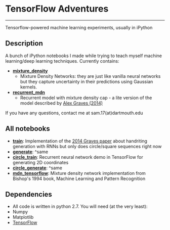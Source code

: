 # TensorFlow Adventures
----------
Tensorflow-powered machine learning experiments, usually in iPython

Description
-----------
A bunch of iPython notebooks I made while trying to teach myself machine learning/deep learning techniques. Currently contains:
* **[mixture_density](https://github.com/greydanus/adventures/tree/master/mixture_density)**
  * Mixture Density Networks: they are just like vanilla neural networks but they capture uncertainty in their predictions using Gaussian kernels.
* **[recurrent_mdn](https://github.com/greydanus/adventures/tree/master/recurrent_mdn)**
  * Recurrent model with mixture density cap - a lite version of the model described by [Alex Graves (2014)](http://arxiv.org/abs/1308.0850)

If you have any questions, contact me at sam.17(at)dartmouth.edu

All notebooks
-----------
* **[train](https://nbviewer.jupyter.org/github/greydanus/adventures/blob/master/graves/train.ipynb#)**: Implementation of the [2014 Graves paper](https://arxiv.org/abs/1308.0850) about handriting generation with RNNs but only does circle/square sequences right now
* **[generate](https://nbviewer.jupyter.org/github/greydanus/adventures/blob/master/graves/generate.ipynb)**: ^same
* **[circle_train](https://nbviewer.jupyter.org/github/greydanus/adventures/blob/master/recurrent_mdn/circle_train.ipynb)**: Recurrent neural network demo in TensorFlow for generating 2D coordinates 
* **[circle_generate](https://nbviewer.jupyter.org/github/greydanus/adventures/blob/master/recurrent_mdn/circle_generate.ipynb)**: ^same
* **[mdn_tensorflow](https://nbviewer.jupyter.org/github/greydanus/adventures/blob/master/mixture_density/mdn_tensorflow.ipynb)**: Mixture density network implementation from Bishop's 1994 book, Machine Learning and Pattern Recognition

Dependencies
--------
* All code is written in python 2.7. You will need (at the very least):
 * Numpy
 * Matplotlib
 * [TensorFlow](https://www.tensorflow.org/versions/master/get_started/index.html)
